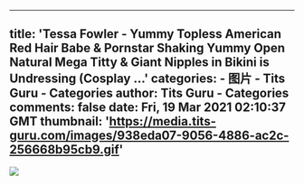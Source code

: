 
---
title: 'Tessa Fowler - Yummy Topless American Red Hair Babe & Pornstar Shaking Yummy Open Natural Mega Titty & Giant Nipples in Bikini is Undressing (Cosplay ...'
categories: 
    - 图片
    - Tits Guru - Categories
author: Tits Guru - Categories
comments: false
date: Fri, 19 Mar 2021 02:10:37 GMT
thumbnail: 'https://media.tits-guru.com/images/938eda07-9056-4886-ac2c-256668b95cb9.gif'
---

<div>   
<img src="https://media.tits-guru.com/images/938eda07-9056-4886-ac2c-256668b95cb9.gif" referrerpolicy="no-referrer">  
</div>
            